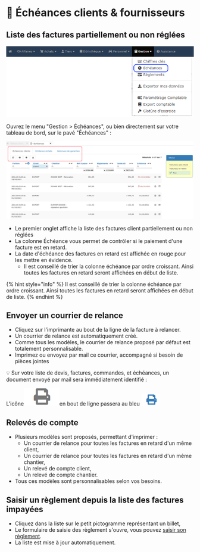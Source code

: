 # 📎 Échéances clients & fournisseurs

## Liste des factures partiellement ou non réglées

![](../../.gitbook/assets/echeance.png)

Ouvrez le menu "Gestion > Échéances", ou bien directement sur votre tableau de bord, sur le pavé "Échéances" :&#x20;

![](<../../.gitbook/assets/Screenshot (253a).png>)

* Le premier onglet affiche la liste des factures client partiellement ou non réglées
* La colonne Échéance vous permet de contrôler si le paiement d'une facture est en retard.
* La date d'échéance des factures en retard est affichée en rouge pour les mettre en évidence.
  * Il est conseillé de trier la colonne échéance par ordre croissant. Ainsi toutes les factures en retard seront affichées en début de liste.

{% hint style="info" %}
Il est conseillé de trier la colonne échéance par ordre croissant. Ainsi toutes les factures en retard seront affichées en début de liste.
{% endhint %}

## Envoyer un courrier de relance

* Cliquez sur l'imprimante au bout de la ligne de la facture à relancer.
* Un courrier de relance est automatiquement créé.&#x20;
* Comme tous les modèles, le courrier de relance proposé par défaut est totalement personnalisable.
* Imprimez ou envoyez par mail ce courrier, accompagné si besoin de pièces jointes

:bulb: Sur votre liste de devis, factures, commandes, et échéances, un document envoyé par mail sera immédiatement identifié : &#x20;

L'icône![](../../.gitbook/assets/screenshot-185a-.png)en bout de ligne passera au bleu ![](../../.gitbook/assets/screenshot-211-.png)&#x20;

## Relevés de compte

* Plusieurs modèles sont proposés, permettant d'imprimer :
  * Un courrier de relance pour toutes les factures en retard d'un même client,
  * Un courrier de relance pour toutes les factures en retard d'un même chantier,
  * Un relevé de compte client,
  * Un relevé de compte chantier.
* Tous ces modèles sont personnalisables selon vos besoins.

## Saisir un règlement depuis la liste des factures impayées

* Cliquez dans la liste sur le petit pictogramme représentant un billet,
* Le formulaire de saisie des règlement s'ouvre, vous pouvez [saisir son règlement](reglement-client.md#saisir-le-reglement-dune-facture-client).
* La liste est mise à jour automatiquement.
